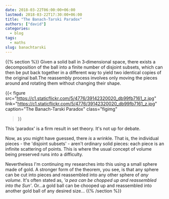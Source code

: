```yaml
---
date: 2018-03-22T06:00:00+06:00
lastmod: 2018-03-22T17:30:00+06:00
title: "The Banach-Tarski Paradox"
authors: ["david"]
categories:
  - blog
tags:
  - maths
slug: banachtarski
---
```

{{% section %}}
 Given a solid ball in 3‑dimensional space, there exists a decomposition of the ball into a finite number of disjoint subsets, which can then be put back together in a different way to yield two identical copies of the original ball.The reassembly process involves only moving the pieces around and rotating them without changing their shape.


{{< figure src="https://c1.staticflickr.com/5/4776/39142320020_db99fb7161_z.jpg"  
link="https://c1.staticflickr.com/5/4776/39142320020_db99fb7161_z.jpg"  
caption="The Banach-Tarski Paradox"
 class="figimg"
>}}

This 'paradox' is a firm result in set theory. It's not up for debate.

Now, as you might have guessed, there *is* a wrinkle. That is, the individual pieces - the 'disjoint subsets'  - aren't ordinary solid pieces: each piece is an infinite scattering of points. This is where the usual concept of volume being preserved runs into a difficulty. 

Nevertheless I'm continuing my researches into this using a small sphere made of gold. A stronger form of the theorem, you see, is that any sphere can be cut into pieces and reassembled into any other sphere of *any volume*. It's often stated as, *'a pea can be chopped up and reassembled into the Sun'*. Or...a gold ball can be chooped up and reassembled into another gold ball of any desired size...
{{% /section %}}
